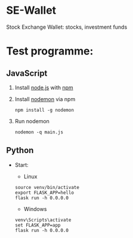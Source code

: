 # SE-Wallet
Stock Exchange Wallet: stocks, investment funds

# Test programme:

## JavaScript

1. Install [node.js](https://nodejs.org/en/) with [npm](https://www.npmjs.com/)
2. Install [nodemon](https://www.npmjs.com/package/nodemon) via npm

    ```
    npm install -g nodemon
    ```
3. Run nodemon

    ```
    nodemon -q main.js
    ```
   
## Python

- Start:

  - Linux

  ```
  source venv/bin/activate
  export FLASK_APP=hello
  flask run -h 0.0.0.0
  ```

  - Windows

  ```
  venv\Scripts\activate
  set FLASK_APP=app
  flask run -h 0.0.0.0
  ```
  
